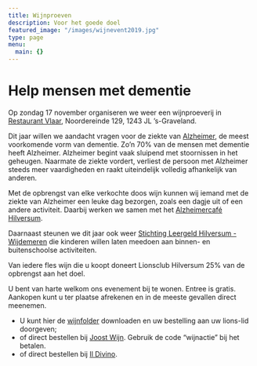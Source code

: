 ```yaml
---
title: Wijnproeven
description: Voor het goede doel
featured_image: "/images/wijnevent2019.jpg"
type: page
menu:
  main: {}
---
```


# Help mensen met dementie

Op zondag 17 november organiseren we weer een wijnproeverij in <a href="http://www.restaurantvlaar.nl" target="_blank">Restaurant Vlaar</a>, Noordereinde 129, 1243 JL ’s-Graveland.

Dit jaar willen we aandacht vragen voor de ziekte van <a href="https://www.alzheimer-nederland.nl">Alzheimer</a>, de meest voorkomende vorm van dementie. Zo’n 70% van de mensen met dementie heeft Alzheimer. Alzheimer begint vaak sluipend met stoornissen in het geheugen. Naarmate de ziekte vordert, verliest de persoon met Alzheimer steeds meer vaardigheden en raakt uiteindelijk volledig afhankelijk van anderen.

Met de opbrengst van elke verkochte doos wijn kunnen wij iemand met de ziekte van Alzheimer een leuke dag bezorgen, zoals een dagje uit of een andere activiteit. Daarbij werken we samen met het <a href="https://www.alzheimer-nederland.nl/regios/gooi-en-omstreken/alzheimer-cafe-hilversum" target="_blank">Alzheimercafé Hilversum</a>.

Daarnaast steunen we dit jaar ook weer <a href="http://www.leergeldhw.nl" target="_blank">Stichting Leergeld Hilversum - Wijdemeren</a> die kinderen willen laten meedoen aan binnen- en buitenschoolse activiteiten.

Van iedere fles wijn die u koopt doneert Lionsclub Hilversum 25% van de opbrengst aan het doel.

U bent van harte welkom ons evenement bij te wonen. Entree is gratis. Aankopen kunt u ter plaatse afrekenen en in de meeste gevallen direct meenemen.

* U kunt hier de <a href="https://lionshilversum.nl/wijnfolder_2019.pdf" target="_blank">wijnfolder</a> downloaden en uw bestelling aan uw lions-lid doorgeven;
* of direct bestellen bij <a href="https://www.joostwijn.nl/c-4178902/lions-club-hilversum-wijnactie-2019-2020/" target="_blank">Joost Wijn</a>. Gebruik de code “wijnactie” bij het betalen.
* of direct bestellen bij <a href="https://www.ildivino-wijnwinkel.nl/c-5011658/lions-hilversum/" target="_blank">Il Divino</a>.
